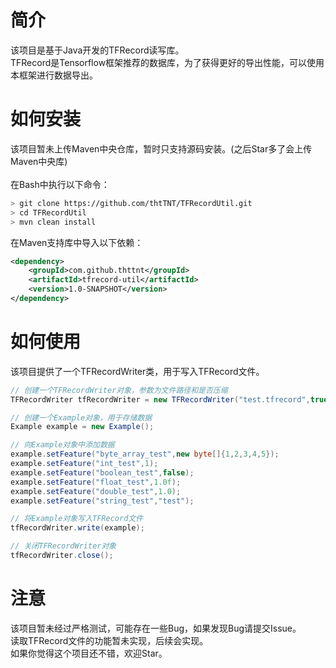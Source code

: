 # 简介
该项目是基于Java开发的TFRecord读写库。<br>
TFRecord是Tensorflow框架推荐的数据库，为了获得更好的导出性能，可以使用本框架进行数据导出。
# 如何安装
该项目暂未上传Maven中央仓库，暂时只支持源码安装。(之后Star多了会上传Maven中央库) <br> <br>
在Bash中执行以下命令：
```bash
> git clone https://github.com/thtTNT/TFRecordUtil.git
> cd TFRecordUtil
> mvn clean install
```
在Maven支持库中导入以下依赖：
```xml
<dependency>
    <groupId>com.github.thttnt</groupId>
    <artifactId>tfrecord-util</artifactId>
    <version>1.0-SNAPSHOT</version>
</dependency>
```
# 如何使用
该项目提供了一个TFRecordWriter类，用于写入TFRecord文件。<br>
```java
// 创建一个TFRecordWriter对象，参数为文件路径和是否压缩
TFRecordWriter tfRecordWriter = new TFRecordWriter("test.tfrecord",true);

// 创建一个Example对象，用于存储数据
Example example = new Example();

// 向Example对象中添加数据
example.setFeature("byte_array_test",new byte[]{1,2,3,4,5});
example.setFeature("int_test",1);
example.setFeature("boolean_test",false);
example.setFeature("float_test",1.0f);
example.setFeature("double_test",1.0);
example.setFeature("string_test","test");

// 将Example对象写入TFRecord文件
tfRecordWriter.write(example);

// 关闭TFRecordWriter对象
tfRecordWriter.close();
```
# 注意
该项目暂未经过严格测试，可能存在一些Bug，如果发现Bug请提交Issue。<br>
读取TFRecord文件的功能暂未实现，后续会实现。 <br>
如果你觉得这个项目还不错，欢迎Star。